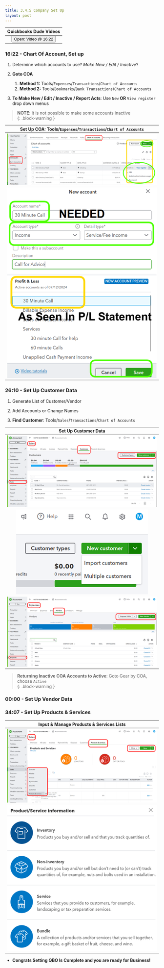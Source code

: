 ```yaml
---
title: 3,4,5 Company Set Up
layout: post
---
```



 <script> 
 function openWindow()
 {window.open("https://www.youtube.com/watch?v=aoWghI3kvpc&t=982");}
 </script>

| Quickbooks Dude Videos |
|:-:|
| <button onclick="openWindow()">Open: Video @ 16:22</button> |


### 16:22 - Chart Of Account, Set up 

1. Determine which accounts to use?  *Make New / Edit / Inactive*?

2. **Goto COA** 
   1. **Method 1:** Tools/`Expenses`/`Transactions`/`Chart of Accounts`   
   2. **Method 2:** Tools/`Bookmarks`/`Bank Transactions`/`Chart of Accounts`   

4. **To Make New / Edit / Inactive / Report Acts**: Use `New` **OR** `View register` drop down menus     

>**NOTE**: It is not possible to make some accounts inactive  
{: .block-warning } 


|**Set Up COA**: Tools/`Expenses`/`Transactions`/`Chart of Accounts`|
|:--:|
|![3.new.coa](/assets/images/3.new.chart.of.accounts.button.png)|
|![4.1.input.customer.data](/assets/images/3.new.coa.png)|

### 26:10  - Set Up Customer Data

1. Generate List of Customer/Vendor
   
2. Add Accounts or Change Names 

3. **Find Customer**: Tools/`Sales`/`Transactions`/`Chart of Accounts`   

|Set Up Customer Data|
|:--:|
|![4.2.input.cust.data](/assets/images/4.2.input.cust.vendor.data.png)|
|![4.4.input.multi.cust.data](/assets/images/4.4.input.multi.cust.data.png)|
|![4.3.input.vendor.data](/assets/images/4.3.input.vendor.data.png)|


>**Returning Inactive COA Accounts to Active**: Goto Gear by COA, choose `Active`  
{: .block-warning }

### 00:00 - Set Up Vendor Data



### 34:07 - Set Up Products & Services 


|Input & Manage Products & Services Lists|
|:--:|
|![5.1.sales.prods.services.lists](/assets/images/5.1.sales.prods.services.lists.png)|
|![5.2.sales.prods.services.types](/assets/images/5.2.sales.prods.services.types.png)|

- **Congrats Setting QBO Is Complete and you are ready for Business!**

